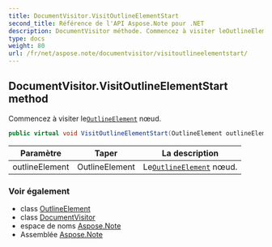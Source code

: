 ```yaml
---
title: DocumentVisitor.VisitOutlineElementStart
second_title: Référence de l'API Aspose.Note pour .NET
description: DocumentVisitor méthode. Commencez à visiter leOutlineElement nœud.
type: docs
weight: 80
url: /fr/net/aspose.note/documentvisitor/visitoutlineelementstart/
---
```

## DocumentVisitor.VisitOutlineElementStart method

Commencez à visiter le[`OutlineElement`](../../outlineelement/) nœud.

```csharp
public virtual void VisitOutlineElementStart(OutlineElement outlineElement)
```

| Paramètre | Taper | La description |
| --- | --- | --- |
| outlineElement | OutlineElement | Le[`OutlineElement`](../../outlineelement/) nœud. |

### Voir également

* class [OutlineElement](../../outlineelement/)
* class [DocumentVisitor](../)
* espace de noms [Aspose.Note](../../documentvisitor/)
* Assemblée [Aspose.Note](../../../)


